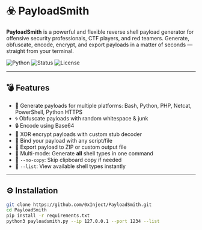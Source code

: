 # ☣️ PayloadSmith

**PayloadSmith** is a powerful and flexible reverse shell payload generator for offensive security professionals, CTF players, and red teamers. Generate, obfuscate, encode, encrypt, and export payloads in a matter of seconds — straight from your terminal.

![Python](https://img.shields.io/badge/Made%20with-Python-blue.svg)
![Status](https://img.shields.io/badge/Status-Active-brightgreen.svg)
![License](https://img.shields.io/badge/License-MIT-yellow.svg)

---

## 💣 Features

- 🎯 Generate payloads for multiple platforms: Bash, Python, PHP, Netcat, PowerShell, Python HTTPS
- 🌀 Obfuscate payloads with random whitespace & junk
- 🔒 Encode using Base64
- 🔐 XOR encrypt payloads with custom stub decoder
- 📎 Bind your payload with any script/file
- 📂 Export payload to ZIP or custom output file
- 🔁 Multi-mode: Generate **all** shell types in one command
- 🚫 `--no-copy`: Skip clipboard copy if needed
- 🔎 `--list`: View available shell types instantly

---

## ⚙️ Installation

```bash
git clone https://github.com/0xInject/PayloadSmith.git
cd PayloadSmith
pip install -r requirements.txt
python3 payloadsmith.py --ip 127.0.0.1 --port 1234 --list
